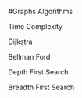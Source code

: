 #Graphs Algorithms

Time Complexity

Dijkstra

Bellman Ford

Depth First Search 

Breadth First Search
